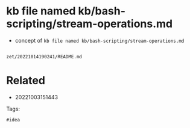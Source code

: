 # kb file named kb/bash-scripting/stream-operations.md

- concept of `kb file named kb/bash-scripting/stream-operations.md`

```
```

` zet/20221014190241/README.md `

# Related

- 20221003151443

Tags:

    #idea
